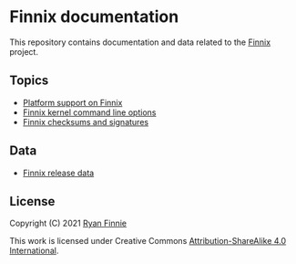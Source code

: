 # Finnix documentation

This repository contains documentation and data related to the [Finnix](https://www.finnix.org/) project.

## Topics

  * [Platform support on Finnix](platforms.md)
  * [Finnix kernel command line options](kernel-command-line.md)
  * [Finnix checksums and signatures](checksums-signatures.md)

## Data

  * [Finnix release data](releases/)

## License

Copyright (C) 2021 [Ryan Finnie](https://www.finnie.org/)

This work is licensed under Creative Commons [Attribution-ShareAlike 4.0 International](LICENSE.md).
